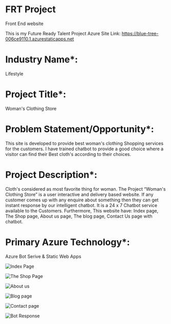 # FRT Project

Front End website

This is my Future Ready Talent Project Azure Site Link: https://blue-tree-006ce9110.1.azurestaticapps.net

# Industry Name*:

Lifestyle

# Project Title*: 

Woman's Clothing Store

# Problem Statement/Opportunity*: 

This site is developed to provide best woman's clothing Shopping services for the customers. I have trained chatbot to provide a good choice where a visitor can find their Best cloth's according to their choices.

# Project Description*: 

Cloth's considered as most favorite thing for woman. The Project “Woman's Clothing Store” is a user interactive and delivery based website. If any customer comes up with any enquire about something then they can get instant response by our intelligent chatbot. It is a 24 x 7 Chatbot service available to the Customers. Furthermore, This website have: Index page, The Shop page, About us page, The blog page, Contact Us page with chatbot.

# Primary Azure Technology*: 

Azure Bot Serive & Static Web Apps

![Index Page](https://user-images.githubusercontent.com/100149697/180810834-555985bb-4417-4deb-b1f5-75a8d9f9181c.png)

![The Shop Page](https://user-images.githubusercontent.com/100149697/180811225-f4255df0-77de-433d-ab1e-8e1ce4b2f042.png)

![About us](https://user-images.githubusercontent.com/100149697/180811101-c234ff89-e744-4fbd-adaf-9fef5edf9c0c.png)

![Blog page](https://user-images.githubusercontent.com/100149697/180811135-943d0516-f8f6-498a-bd86-4fed5558d195.png)

![Contact page](https://user-images.githubusercontent.com/100149697/180811197-a2f1cb95-5a25-49d4-a7b5-ea78f7325c3b.png)

![Bot Response](https://user-images.githubusercontent.com/100149697/180811167-fa303638-32ad-4b2e-b657-d81df7de7780.png)
